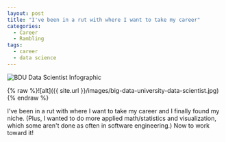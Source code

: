 ```yaml
---
layout: post
title: "I've been in a rut with where I want to take my career"
categories:
  - Career
  - Rambling
tags:
  - career
  - data science
---
```


![BDU Data Scientist Infographic](https://danaoira.github.io/images/big-data-university-data-scientist.jpg)

{% raw %}![alt]({{ site.url }}/images/big-data-university-data-scientist.jpg){% endraw %}


I've been in a rut with where I want to take my career and I finally found my niche. (Plus, I wanted to do more applied math/statistics and visualization, which some aren't done as often in software engineering.) Now to work toward it!
